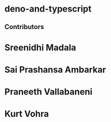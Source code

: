 # deno-and-typescript

## Contributors 

# Sreenidhi Madala
# Sai Prashansa Ambarkar
# Praneeth Vallabaneni
# Kurt Vohra 




